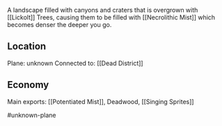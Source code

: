 A landscape filled with canyons and craters that is overgrown with [[Lickolt]] Trees, causing them to be filled with [[Necrolithic Mist]] which becomes denser the deeper you go.
## Location
Plane: unknown
Connected to: [[Dead District]]
## Economy
Main exports: [[Potentiated Mist]], Deadwood, [[Singing Sprites]]

#unknown-plane